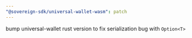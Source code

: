 ```yaml
---
"@sovereign-sdk/universal-wallet-wasm": patch
---
```


bump universal-wallet rust version to fix serialization bug with `Option<T>`
